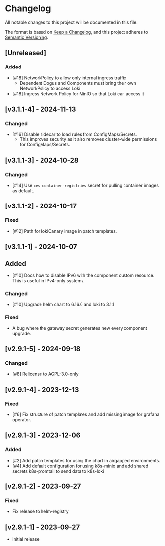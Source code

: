 # Changelog

All notable changes to this project will be documented in this file.

The format is based on [Keep a Changelog](https://keepachangelog.com/en/1.0.0/),
and this project adheres to [Semantic Versioning](https://semver.org/spec/v2.0.0.html).

## [Unreleased]
### Added
- [#18] NetworkPolicy to allow only internal ingress traffic
  - Dependent Dogus and Components must bring their own NetworkPolicy to access Loki
- [#18] Ingress Network Policy for MinIO so that Loki can access it

## [v3.1.1-4] - 2024-11-13
### Changed
- [#16] Disable sidecar to load rules from ConfigMaps/Secrets.
  - This improves security as it also removes cluster-wide permissions for ConfigMaps/Secrets.

## [v3.1.1-3] - 2024-10-28
### Changed
- [#14] Use `ces-container-registries` secret for pulling container images as default.

## [v3.1.1-2] - 2024-10-17
### Fixed
- [#12] Path for lokiCanary image in patch templates.

## [v3.1.1-1] - 2024-10-07
## Added
- [#10] Docs how to disable IPv6 with the component custom resource. This is useful in IPv4-only systems.
 
### Changed
- [#10] Upgrade helm chart to 6.16.0 and loki to 3.1.1

### Fixed
- A bug where the gateway secret generates new every component upgrade.

## [v2.9.1-5] - 2024-09-18
### Changed
- [#8] Relicense to AGPL-3.0-only

## [v2.9.1-4] - 2023-12-13
### Fixed
- [#6] Fix structure of patch templates and add missing image for grafana operator.

## [v2.9.1-3] - 2023-12-06
### Added
- [#2] Add patch templates for using the chart in airgapped environments.
- [#4] Add default configuration for using k8s-minio and add shared secrets k8s-promtail to send data to k8s-loki

## [v2.9.1-2] - 2023-09-27
### Fixed
- Fix release to helm-registry

## [v2.9.1-1] - 2023-09-27
- initial release